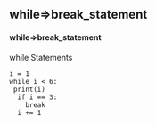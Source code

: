 ## while=>break_statement
#### while=>break_statement
while Statements
```
i = 1
while i < 6:
 print(i)
  if i == 3:
    break
  i += 1
```